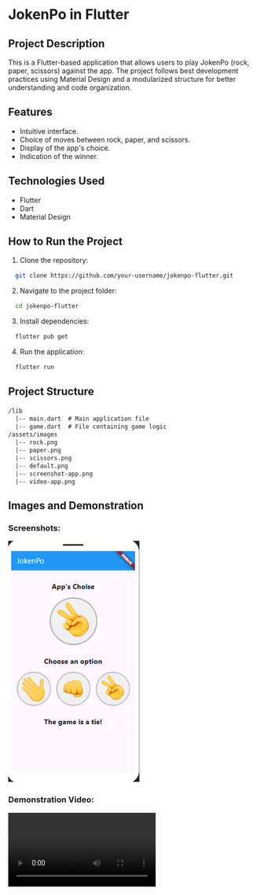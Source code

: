 # JokenPo in Flutter

## Project Description

This is a Flutter-based application that allows users to play JokenPo (rock, paper, scissors) against the app. The project follows best development practices using Material Design and a modularized structure for better understanding and code organization.

## Features

- Intuitive interface.
- Choice of moves between rock, paper, and scissors.
- Display of the app's choice.
- Indication of the winner.

## Technologies Used

- Flutter
- Dart
- Material Design

## How to Run the Project

1. Clone the repository:

```bash
  git clone https://github.com/your-username/jokenpo-flutter.git
```

2. Navigate to the project folder:

```bash
  cd jokenpo-flutter
```

3. Install dependencies:

```bash
  flutter pub get
```

4. Run the application:

```bash
  flutter run
```

## Project Structure

```
/lib
  |-- main.dart  # Main application file
  |-- game.dart  # File containing game logic
/assets/images
  |-- rock.png
  |-- paper.png
  |-- scissors.png
  |-- default.png
  |-- screenshot-app.png
  |-- video-app.png
```

## Images and Demonstration

### Screenshots:

![App Screenshot](images/screenshot-app.png)

### Demonstration Video:

![App Demo](images/video-app.mp4)

